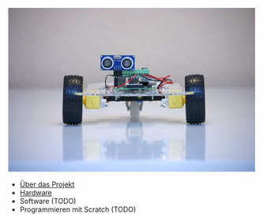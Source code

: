 ![Schüler Roboter](images/rover_front.jpg)

* [Über das Projekt](project)
* [Hardware](hardware)
* Software (TODO)
* Programmieren mit Scratch (TODO)
